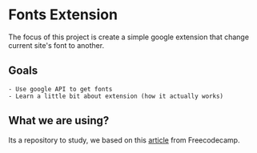 # Fonts Extension

The focus of this project is create a simple google extension that change current site's font to another.

## Goals

    - Use google API to get fonts
    - Learn a little bit about extension (how it actually works)

## What we are using?
Its a repository to study, we based on this [article](https://www.freecodecamp.org/news/building-chrome-extension/#:~:text=found%20on%20GitHub.-,How%20to%20Create%20a%20Chrome%20Extension,%2C%20CSS%2C%20and%20JavaScript%20files.&text=Now%2C%20let's%20add%20a%20link,extra%20CSS%20in%20this%20example.) from Freecodecamp.
